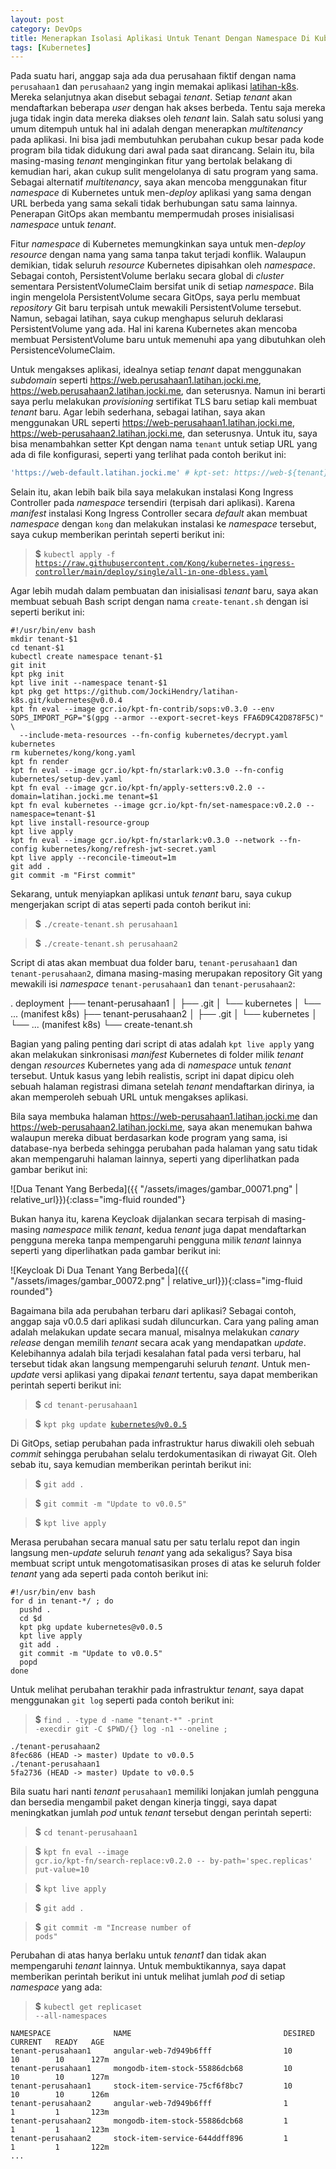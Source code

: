 ```yaml
---
layout: post
category: DevOps
title: Menerapkan Isolasi Aplikasi Untuk Tenant Dengan Namespace Di Kubernetes
tags: [Kubernetes]
---
```


Pada suatu hari, anggap saja ada dua perusahaan fiktif dengan nama `perusahaan1` dan `perusahaan2` yang ingin memakai aplikasi [latihan-k8s](https://github.com/JockiHendry/latihan-k8s).  Mereka selanjutnya akan disebut sebagai *tenant*.  Setiap *tenant* akan mendaftarkan beberapa *user* dengan hak akses berbeda.  Tentu saja mereka juga tidak ingin data mereka diakses oleh *tenant* lain.  Salah satu solusi yang umum ditempuh untuk hal ini adalah dengan menerapkan *multitenancy* pada aplikasi.  Ini bisa jadi membutuhkan perubahan cukup besar pada kode program bila tidak didukung dari awal pada saat dirancang.  Selain itu, bila masing-masing *tenant* menginginkan fitur yang bertolak belakang di kemudian hari, akan cukup sulit mengelolanya di satu program yang sama.  Sebagai alternatif *multitenancy*, saya akan mencoba menggunakan fitur *namespace* di Kubernetes untuk men-*deploy* aplikasi yang sama dengan URL berbeda yang sama sekali tidak berhubungan satu sama lainnya.  Penerapan GitOps akan membantu mempermudah proses inisialisasi *namespace* untuk *tenant*.

Fitur *namespace* di Kubernetes memungkinkan saya untuk men-*deploy* *resource* dengan nama yang sama tanpa takut terjadi konflik.  Walaupun demikian, tidak seluruh *resource* Kubernetes dipisahkan oleh *namespace*.  Sebagai contoh, PersistentVolume berlaku secara global di *cluster* sementara PersistentVolumeClaim bersifat unik di setiap *namespace*.  Bila ingin mengelola PersistentVolume secara GitOps, saya perlu membuat *repository* Git baru terpisah untuk mewakili PersistentVolume tersebut.  Namun, sebagai latihan, saya cukup menghapus seluruh deklarasi PersistentVolume yang ada.  Hal ini karena Kubernetes akan mencoba membuat PersistentVolume baru untuk memenuhi apa yang dibutuhkan oleh PersistenceVolumeClaim.

Untuk mengakses aplikasi, idealnya setiap *tenant* dapat menggunakan *subdomain* seperti https://web.perusahaan1.latihan.jocki.me, https://web.perusahaan2.latihan.jocki.me, dan seterusnya.  Namun ini berarti saya perlu melakukan *provisioning* sertifikat TLS baru setiap kali membuat *tenant* baru.  Agar lebih sederhana, sebagai latihan, saya akan menggunakan URL seperti https://web-perusahaan1.latihan.jocki.me, https://web-perusahaan2.latihan.jocki.me, dan seterusnya.  Untuk itu, saya bisa menambahkan setter Kpt dengan nama `tenant` untuk setiap URL yang ada di file konfigurasi, seperti yang terlihat pada contoh berikut ini:

```yaml
'https://web-default.latihan.jocki.me' # kpt-set: https://web-${tenant}.${domain}
```

Selain itu, akan lebih baik bila saya melakukan instalasi Kong Ingress Controller pada *namespace* tersendiri (terpisah dari aplikasi).  Karena *manifest* instalasi Kong Ingress Controller secara *default* akan membuat *namespace* dengan `kong` dan melakukan instalasi ke *namespace* tersebut, saya cukup memberikan perintah seperti berikut ini:

> <strong>$</strong> <code>kubectl apply -f https://raw.githubusercontent.com/Kong/kubernetes-ingress-controller/main/deploy/single/all-in-one-dbless.yaml</code>

Agar lebih mudah dalam pembuatan dan inisialisasi *tenant* baru, saya akan membuat sebuah Bash script dengan nama `create-tenant.sh` dengan isi seperti berikut ini:

```shell
#!/usr/bin/env bash
mkdir tenant-$1
cd tenant-$1
kubectl create namespace tenant-$1
git init
kpt pkg init
kpt live init --namespace tenant-$1
kpt pkg get https://github.com/JockiHendry/latihan-k8s.git/kubernetes@v0.0.4
kpt fn eval --image gcr.io/kpt-fn-contrib/sops:v0.3.0 --env SOPS_IMPORT_PGP="$(gpg --armor --export-secret-keys FFA6D9C42D878F5C)" \
  --include-meta-resources --fn-config kubernetes/decrypt.yaml kubernetes
rm kubernetes/kong/kong.yaml  
kpt fn render
kpt fn eval --image gcr.io/kpt-fn/starlark:v0.3.0 --fn-config kubernetes/setup-dev.yaml
kpt fn eval --image gcr.io/kpt-fn/apply-setters:v0.2.0 -- domain=latihan.jocki.me tenant=$1
kpt fn eval kubernetes --image gcr.io/kpt-fn/set-namespace:v0.2.0 -- namespace=tenant-$1
kpt live install-resource-group 
kpt live apply
kpt fn eval --image gcr.io/kpt-fn/starlark:v0.3.0 --network --fn-config kubernetes/kong/refresh-jwt-secret.yaml
kpt live apply --reconcile-timeout=1m
git add .
git commit -m "First commit"
```

Sekarang, untuk menyiapkan aplikasi untuk *tenant* baru, saya cukup mengerjakan script di atas seperti pada contoh berikut ini:

> <strong>$</strong> <code>./create-tenant.sh perusahaan1</code>

> <strong>$</strong> <code>./create-tenant.sh perusahaan2</code> 

Script di atas akan membuat dua folder baru, `tenant-perusahaan1` dan `tenant-perusahaan2`, dimana masing-masing merupakan repository Git yang mewakili isi *namespace* `tenant-perusahaan1` dan `tenant-perusahaan2`:

<div class="diagram">
. deployment
├── tenant-perusahaan1  
│   ├── .git
│   └── kubernetes
│       └── ... (manifest k8s)
├── tenant-perusahaan2  
│   ├── .git
│   └── kubernetes
│       └── ... (manifest k8s)
└── create-tenant.sh
</div>

Bagian yang paling penting dari script di atas adalah `kpt live apply` yang akan melakukan sinkronisasi *manifest* Kubernetes di folder milik *tenant* dengan *resources* Kubernetes yang ada di *namespace* untuk *tenant* tersebut.  Untuk kasus yang lebih realistis, script ini dapat dipicu oleh sebuah halaman registrasi dimana setelah *tenant* mendaftarkan dirinya, ia akan memperoleh sebuah URL untuk mengakses aplikasi.

Bila saya membuka halaman https://web-perusahaan1.latihan.jocki.me dan https://web-perusahaan2.latihan.jocki.me, saya akan menemukan bahwa walaupun mereka dibuat berdasarkan kode program yang sama, isi database-nya berbeda sehingga perubahan pada halaman yang satu tidak akan mempengaruhi halaman lainnya, seperti yang diperlihatkan pada gambar berikut ini:

![Dua Tenant Yang Berbeda]({{ "/assets/images/gambar_00071.png" | relative_url}}){:class="img-fluid rounded"}

Bukan hanya itu, karena Keycloak dijalankan secara terpisah di masing-masing *namespace* milik *tenant*, kedua *tenant* juga dapat mendaftarkan pengguna mereka tanpa mempengaruhi pengguna milik *tenant* lainnya seperti yang diperlihatkan pada gambar berikut ini:

![Keycloak Di Dua Tenant Yang Berbeda]({{ "/assets/images/gambar_00072.png" | relative_url}}){:class="img-fluid rounded"}

Bagaimana bila ada perubahan terbaru dari aplikasi?  Sebagai contoh, anggap saja v0.0.5 dari aplikasi sudah diluncurkan.  Cara yang paling aman adalah melakukan update secara manual, misalnya melakukan *canary release* dengan memilih *tenant* secara acak yang mendapatkan *update*.   Kelebihannya adalah bila terjadi kesalahan fatal pada versi terbaru, hal tersebut tidak akan langsung mempengaruhi seluruh *tenant*.  Untuk men-*update* versi aplikasi yang dipakai *tenant* tertentu, saya dapat memberikan perintah seperti berikut ini:

> <strong>$</strong> <code>cd tenant-perusahaan1</code>

> <strong>$</strong> <code>kpt pkg update kubernetes@v0.0.5</code>

Di GitOps, setiap perubahan pada infrastruktur harus diwakili oleh sebuah *commit* sehingga perubahan selalu terdokumentasikan di riwayat Git.  Oleh sebab itu, saya kemudian memberikan perintah berikut ini:

> <strong>$</strong> <code>git add .</code> 

> <strong>$</strong> <code>git commit -m "Update to v0.0.5"</code>
 
> <strong>$</strong> <code>kpt live apply</code>

Merasa perubahan secara manual satu per satu terlalu repot dan ingin langsung men-*update* seluruh *tenant* yang ada sekaligus?  Saya bisa membuat script untuk mengotomatisasikan proses di atas ke seluruh folder *tenant* yang ada seperti pada contoh berikut ini:

```shell
#!/usr/bin/env bash
for d in tenant-*/ ; do
  pushd .
  cd $d
  kpt pkg update kubernetes@v0.0.5
  kpt live apply
  git add .
  git commit -m "Update to v0.0.5"
  popd
done
```

Untuk melihat perubahan terakhir pada infrastruktur *tenant*, saya dapat menggunakan `git log` seperti pada contoh berikut ini:

> <strong>$</strong> <code>find . -type d -name "tenant-*" -print -execdir git -C $PWD/{} log -n1 --oneline \;</code>

```
./tenant-perusahaan2
8fec686 (HEAD -> master) Update to v0.0.5
./tenant-perusahaan1
5fa2736 (HEAD -> master) Update to v0.0.5
```

Bila suatu hari nanti *tenant* `perusahaan1` memiliki lonjakan jumlah pengguna dan bersedia mengambil paket dengan kinerja tinggi, saya dapat meningkatkan jumlah *pod* untuk *tenant* tersebut dengan perintah seperti:

> <strong>$</strong> <code>cd tenant-perusahaan1</code>

> <strong>$</strong> <code>kpt fn eval --image gcr.io/kpt-fn/search-replace:v0.2.0 -- by-path='spec.replicas' put-value=10</code>

> <strong>$</strong> <code>kpt live apply</code>

> <strong>$</strong> <code>git add .</code>

> <strong>$</strong> <code>git commit -m "Increase number of pods"</code>

Perubahan di atas hanya berlaku untuk *tenant1* dan tidak akan mempengaruhi *tenant* lainnya.  Untuk membuktikannya, saya dapat memberikan perintah berikut ini untuk melihat jumlah *pod* di setiap *namespace* yang ada:

> <strong>$</strong> <code>kubectl get replicaset --all-namespaces</code>

```
NAMESPACE              NAME                                  DESIRED   CURRENT   READY   AGE
tenant-perusahaan1     angular-web-7d949b6fff                10        10        10      127m
tenant-perusahaan1     mongodb-item-stock-55886dcb68         10        10        10      127m
tenant-perusahaan1     stock-item-service-75cf6f8bc7         10        10        10      126m
tenant-perusahaan2     angular-web-7d949b6fff                1         1         1       123m
tenant-perusahaan2     mongodb-item-stock-55886dcb68         1         1         1       123m
tenant-perusahaan2     stock-item-service-644ddff896         1         1         1       122m
...
```